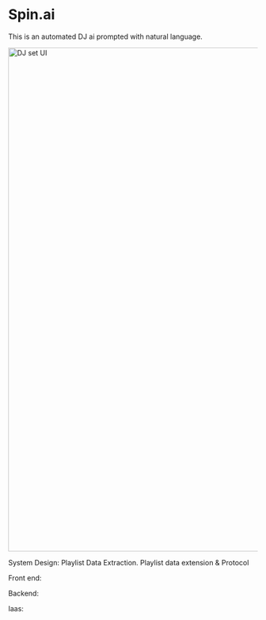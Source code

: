 # Spin.ai
This is an automated DJ ai prompted with natural language.


<img width="1018" alt="DJ set UI" src="https://github.com/ngoiyaeric/Online-DJ/assets/115367894/614df66f-6438-4830-a9f4-d55b3e00521b">

System Design: 
Playlist Data Extraction. Playlist data extension & Protocol

Front end:

Backend:

Iaas:
